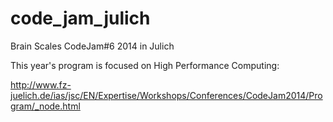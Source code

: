 code_jam_julich
===============

Brain Scales CodeJam#6 2014 in Julich

This year's program is focused on High Performance Computing:

http://www.fz-juelich.de/ias/jsc/EN/Expertise/Workshops/Conferences/CodeJam2014/Program/_node.html
